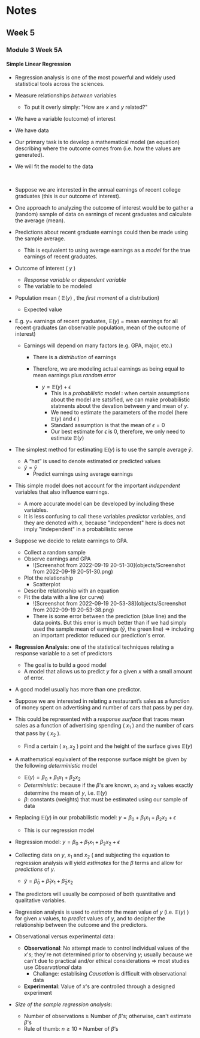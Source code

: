 $$
\newcommand{\pr}{\text{I\kern-0.15em P}}
\newcommand{\Ha}{H_a}
\newcommand{\Ho}{H_0}
\newcommand{\pv}{\text{p-value}}
\newcommand{\ss}{\sum_{i=1}^{n}}
$$


# Notes

## Week 5
### Module 3 Week 5A

#### Simple Linear Regression 
- Regression analysis is one of the most powerful and widely used statistical tools across the sciences. 

- Measure relationships *between* variables

    - To put it overly simply: "How are $x$ and $y$ related?"

- We have a variable (outcome) of interest 

- We have data

- Our primary task is to develop a mathematical model (an equation) describing where the outcome comes from (i.e. how the values are generated). 

- We will fit the model to the data

  ​    

- Suppose we are interested in the annual earnings of recent college graduates (this is our outcome of interest). 

- One approach to analyzing the outcome of interest would be to gather a (random) sample of data on earnings of recent graduates and calculate the average (mean). 

- Predictions about recent graduate earnings could then be made using the sample average.

    - This is equivalent to using average earnings as a *model* for the true earnings of recent graduates.

    

- Outcome of interest ( $y$ ) 

    - *Response variable* or *dependent variable* 
    - The variable to be modeled 

- Population mean ( $\mathbb{E}(y)$ , the *first moment* of a distribution) 

    - Expected value 

- E.g. $y =$ earnings of recent graduates, $\mathbb{E}(y)$ = mean earnings for all recent graduates (an observable population, mean of the outcome of interest)

    - Earnings will depend on many factors (e.g. GPA, major, etc.) 
        - There is a *distribution* of earnings 
        - Therefore, we are modeling actual earnings as being equal to mean earnings plus *random error*

            - $y = \mathbb{E}(y) + \epsilon$ 
                - This is a *probabilistic model* : when certain assumptions about the model are satsified, we can make probabilistic statments about the devation between $y$ and mean of $y$.
                - We need to estimate the parameters of the model (here $\mathbb{E}(y)$ and $\epsilon$ ) 
                - Standard assumption is that the mean of  $\epsilon = 0$
                - Our best estimate for $\epsilon$ is $0$, therefore, we only need to estimate $\mathbb{E}(y)$

    

- The simplest method for estimating $\mathbb{E}(y)$ is to use the sample average $\bar{y}$. 

    - A “hat” is used to denote estimated or predicted values 
    - $\hat{y} = \bar{y}$
        - Predict earnings using average earnings 

- This simple model does not account for the important *independent* variables that also influence earnings. 

    - A more accurate model can be developed by including these variables. 
    - It is less confusing to call these variables *predictor* variables, and they are denoted with $x$, because "independent" here is does not imply "independent" in a probabilistic sense

    

- Suppose we decide to relate earnings to GPA. 

    - Collect a random sample
    - Observe earnings and GPA 
        - ![Screenshot from 2022-09-19 20-51-30](objects/Screenshot from 2022-09-19 20-51-30.png)
    - Plot the relationship
        - Scatterplot 
    - Describe relationship with an equation 
    - Fit the data with a line (or curve)
        - ![Screenshot from 2022-09-19 20-53-38](objects/Screenshot from 2022-09-19 20-53-38.png)
        - There is some error between the prediction (blue line) and the data points. But this error is much better than if we had simply used the sample mean of earnings ($\bar{y}$, the green line) => including an important predictor reduced our prediction's error.

    

- **Regression Analysis:** one of the statistical techniques relating a response variable to a set of predictors 

    - The goal is to build a good model 
    - A model that allows us to predict $y$ for a given $x$ with a small amount of error. 

- A good model usually has more than one predictor. 

- Suppose we are interested in relating a restaurant’s sales as a function of money spent on advertising and number of cars that pass by per day. 

- This could be represented with a *response surface* that traces mean sales as a function of advertising spending ( $x_1$ ) and the number of cars that pass by ( $x_2$ ). 

    - Find a certain ( $x_1, x_2$ ) point and the height of the surface gives $\mathbb{E}(y)$

- A mathematical equivalent of the response surface might be given by the following *deterministic* model 

    - $\mathbb{E}(y) = \beta_0 + \beta_1 x_1 + \beta_2 x_2$
    - *Deterministic*: because if the $\beta$'s are known, $x_1$ and $x_2$ values exactly determine the mean of $y$, i.e. $\mathbb{E}(y)$
    - $\beta$: constants (weights) that must be estimated using our sample of data

- Replacing $\mathbb{E}(y)$ in our probabilistic model: $y = \beta_0 + \beta_1 x_1 + \beta_2 x_2 + \epsilon$

    - This is our regression model 

    

- Regression model: $y = \beta_0 + \beta_1 x_1 + \beta_2 x_2 + \epsilon$

- Collecting data on $y$, $x_1$ and $x_2$ ( and subjecting the equation to regression analysis will yield *estimates* for the $\beta$ terms and allow for *predictions* of $y$. 

    - $\hat{y} = \hat{\beta}_0 + \hat{\beta}_1 x_1 + \hat{\beta}_2 x_2$

- The predictors will usually be composed of both quantitative and qualitative variables. 

- Regression analysis is used to *estimate* the mean value of $y$ (i.e. $\mathbb{E}(y)$ ) for given $x$ values, to *predict* values of $y$, and to decipher the relationship between the outcome and the predictors. 

- Observational versus experimental data:

    - **Observational**: No attempt made to control individual values of the $x$'s; they're not determined prior to observing $y$; usually because we can't due to practical and/or ethical considerations => most studies use *Observational* data
        - Challange: establising *Causation* is difficult with observational data
    - **Experimental**: Value of $x$'s are controlled through a designed experiment

- *Size of the sample regression analysis*:

    - Number of observations $\geq$ Number of $\beta$'s; otherwise, can't estimate $\beta$'s
    - Rule of thumb: $n \geq 10 * \text{Number of } \beta \text{'s}$


